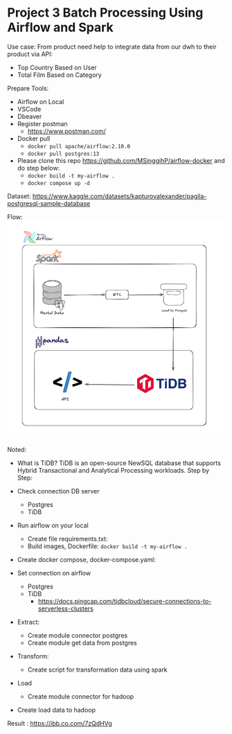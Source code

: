 # Project 3 Batch Processing Using Airflow and Spark

Use case:
From product need help to integrate data from our dwh to their product via API:
- Top Country Based on User
- Total Film Based on Category

Prepare Tools:
- Airflow on Local
- VSCode
- Dbeaver
- Register postman
    - https://www.postman.com/
- Docker pull
    - `docker pull apache/airflow:2.10.0`
    - `docker pull postgres:13`
- Please clone this repo https://github.com/MSinggihP/airflow-docker and do step below:
    - `docker build -t my-airflow .`
    - `docker compose up -d`

Dataset:
https://www.kaggle.com/datasets/kapturovalexander/pagila-postgresql-sample-database

Flow:
![alt text](image.png)
 
Noted:
- What is TiDB?
TiDB is an open-source NewSQL database that supports Hybrid Transactional and Analytical Processing workloads.
Step by Step:
- Check connection DB server
    - Postgres
    - TiDB
- Run airflow on your local
    - Create file requirements.txt:
    - Build images, Dockerfile: `docker build -t my-airflow .`
- Create docker compose, docker-compose.yaml:

- Set connection on airflow
    - Postgres
    - TiDB
        - https://docs.pingcap.com/tidbcloud/secure-connections-to-serverless-clusters
- Extract:
    - Create module connector postgres
    - Create module get data from postgres
- Transform:
    - Create script for transformation data using spark
- Load
    - Create module connector for hadoop
- Create load data to hadoop

Result : 
https://ibb.co.com/7zQdHVg
